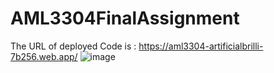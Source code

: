 # AML3304FinalAssignment

The URL of deployed Code is  :   https://aml3304-artificialbrilli-7b256.web.app/ 
![image](https://user-images.githubusercontent.com/18084902/164143005-314ec792-4f84-46e2-945d-d95802f6958a.png)
